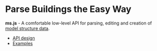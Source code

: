 # Parse Buildings the Easy Way

**ms.js** - A comfortable low-level API for parsing, editing and creation of [model structure data](https://github.com/archilogic-com/model-structure).

* [API design](docs/api-design.md)
* [Examples](docs/examples.md)
